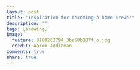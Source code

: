 ```yaml
---
layout: post
title: "Inspiration for becoming a home brewer"
description: ""
tags: [brewing]
image:
  feature: 8160262794_3ba58b187f_o.jpg
  credit: Aaron Addleman
comments: true
share: true
---
```



<object width="640" height="385"><param name="movie" value="http://www.youtube.com/v/xwy6XMN30CA&amp;color1=0xb1b1b1&amp;color2=0xcfcfcf&amp;hl=en_US&amp;feature=player_embedded&amp;fs=1">
<param name="allowFullScreen" value="true">
<param name="allowScriptAccess" value="always">
<embed src="http://www.youtube.com/v/xwy6XMN30CA&amp;color1=0xb1b1b1&amp;color2=0xcfcfcf&amp;hl=en_US&amp;feature=player_embedded&amp;fs=1" type="application/x-shockwave-flash" allowfullscreen="true" allowscriptaccess="always" width="540" height="365"></embed></object>
